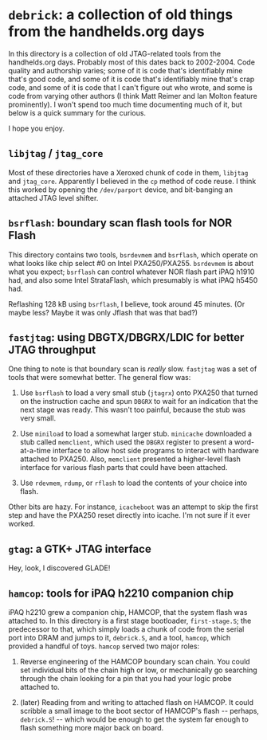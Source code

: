 # `debrick`: a collection of old things from the handhelds.org days

In this directory is a collection of old JTAG-related tools from the
handhelds.org days.  Probably most of this dates back to 2002-2004.  Code
quality and authorship varies; some of it is code that's identifiably mine
that's good code, and some of it is code that's identifiably mine that's
crap code, and some of it is code that I can't figure out who wrote, and
some is code from varying other authors (I think Matt Reimer and Ian Molton
feature prominently).  I won't spend too much time
documenting much of it, but below is a quick summary for the curious.

I hope you enjoy.

## `libjtag` / `jtag_core`

Most of these directories have a Xeroxed chunk of code in them, `libjtag`
and `jtag_core`.  Apparently I believed in the `cp` method of code reuse.
I think this worked by opening the `/dev/parport` device, and bit-banging an
attached JTAG level shifter.

## `bsrflash`: boundary scan flash tools for NOR Flash

This directory contains two tools, `bsrdevmem` and `bsrflash`, which operate
on what looks like chip select #0 on Intel PXA250/PXA255.  `bsrdevmem` is
about what you expect; `bsrflash` can control whatever NOR flash part iPAQ
h1910 had, and also some Intel StrataFlash, which presumably is what iPAQ
h5450 had.

Reflashing 128 kB using `bsrflash`, I believe, took around 45 minutes.  (Or
maybe less?  Maybe it was only Jflash that was that bad?)

## `fastjtag`: using DBGTX/DBGRX/LDIC for better JTAG throughput

One thing to note is that boundary scan is *really* slow.  `fastjtag` was a
set of tools that were somewhat better.  The general flow was:

1. Use `bsrflash` to load a very small stub (`jtagrx`) onto PXA250 that
turned on the instruction cache and spun `DBGRX` to wait for an indication
that the next stage was ready.  This wasn't too painful, because the stub
was very small.

2. Use `miniload` to load a somewhat larger stub.  `minicache` downloaded a
stub called `memclient`, which used the `DBGRX` register to present a
word-at-a-time interface to allow host side programs to interact with
hardware attached to PXA250.  Also, `memclient` presented a higher-level
flash interface for various flash parts that could have been attached.

3. Use `rdevmem`, `rdump`, or `rflash` to load the contents of your choice
into flash.

Other bits are hazy.  For instance, `icacheboot` was an attempt to skip the
first step and have the PXA250 reset directly into icache.  I'm not sure if
it ever worked.

## `gtag`: a GTK+ JTAG interface

Hey, look, I discovered GLADE!

## `hamcop`: tools for iPAQ h2210 companion chip

iPAQ h2210 grew a companion chip, HAMCOP, that the system flash was attached
to.  In this directory is a first stage bootloader, `first-stage.S`; the
predecessor to that, which simply loads a chunk of code from the serial port
into DRAM and jumps to it, `debrick.S`, and a tool, `hamcop`, which provided
a handful of toys.  `hamcop` served two major roles:

1. Reverse engineering of the HAMCOP boundary scan chain.  You could set
individual bits of the chain high or low, or mechanically go searching
through the chain looking for a pin that you had your logic probe attached
to.

2. (later) Reading from and writing to attached flash on HAMCOP.  It could
scribble a small image to the boot sector of HAMCOP's flash -- perhaps,
`debrick.S`! -- which would be enough to get the system far enough to flash
something more major back on board.
